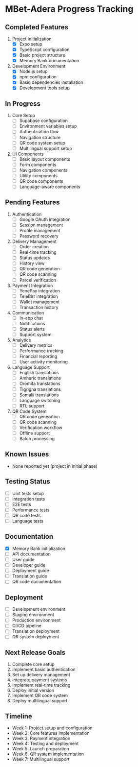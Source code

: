 # MBet-Adera Progress Tracking

## Completed Features
1. Project initialization
   - [x] Expo setup
   - [x] TypeScript configuration
   - [x] Basic project structure
   - [x] Memory Bank documentation

2. Development Environment
   - [x] Node.js setup
   - [x] npm configuration
   - [x] Basic dependencies installation
   - [x] Development tools setup

## In Progress
1. Core Setup
   - [ ] Supabase configuration
   - [ ] Environment variables setup
   - [ ] Authentication flow
   - [ ] Navigation structure
   - [ ] QR code system setup
   - [ ] Multilingual support setup

2. UI Components
   - [ ] Basic layout components
   - [ ] Form components
   - [ ] Navigation components
   - [ ] Utility components
   - [ ] QR code components
   - [ ] Language-aware components

## Pending Features
1. Authentication
   - [ ] Google OAuth integration
   - [ ] Session management
   - [ ] Profile management
   - [ ] Password recovery

2. Delivery Management
   - [ ] Order creation
   - [ ] Real-time tracking
   - [ ] Status updates
   - [ ] History view
   - [ ] QR code generation
   - [ ] QR code scanning
   - [ ] Parcel verification

3. Payment Integration
   - [ ] YenePay integration
   - [ ] TeleBirr integration
   - [ ] Wallet management
   - [ ] Transaction history

4. Communication
   - [ ] In-app chat
   - [ ] Notifications
   - [ ] Status alerts
   - [ ] Support system

5. Analytics
   - [ ] Delivery metrics
   - [ ] Performance tracking
   - [ ] Financial reporting
   - [ ] User activity monitoring

6. Language Support
   - [ ] English translations
   - [ ] Amharic translations
   - [ ] Oromifa translations
   - [ ] Tigrigna translations
   - [ ] Somalii translations
   - [ ] Language switching
   - [ ] RTL support

7. QR Code System
   - [ ] QR code generation
   - [ ] QR code scanning
   - [ ] Verification workflow
   - [ ] Offline support
   - [ ] Batch processing

## Known Issues
- None reported yet (project in initial phase)

## Testing Status
- [ ] Unit tests setup
- [ ] Integration tests
- [ ] E2E tests
- [ ] Performance tests
- [ ] QR code tests
- [ ] Language tests

## Documentation
- [x] Memory Bank initialization
- [ ] API documentation
- [ ] User guide
- [ ] Developer guide
- [ ] Deployment guide
- [ ] Translation guide
- [ ] QR code documentation

## Deployment
- [ ] Development environment
- [ ] Staging environment
- [ ] Production environment
- [ ] CI/CD pipeline
- [ ] Translation deployment
- [ ] QR system deployment

## Next Release Goals
1. Complete core setup
2. Implement basic authentication
3. Set up delivery management
4. Integrate payment systems
5. Implement real-time tracking
6. Deploy initial version
7. Implement QR code system
8. Deploy multilingual support

## Timeline
- Week 1: Project setup and configuration
- Week 2: Core features implementation
- Week 3: Payment integration
- Week 4: Testing and deployment
- Week 5: Launch preparation
- Week 6: QR system implementation
- Week 7: Multilingual support 
